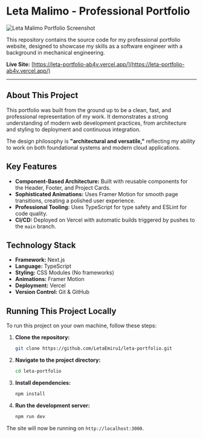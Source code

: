 # Leta Malimo - Professional Portfolio

![Leta Malimo Portfolio Screenshot](./.github/screenshot.png)

This repository contains the source code for my professional portfolio website, designed to showcase my skills as a software engineer with a background in mechanical engineering.

**Live Site:** [https://leta-portfolio-ab4v.vercel.app/](https://leta-portfolio-ab4v.vercel.app/)

---

## About This Project

This portfolio was built from the ground up to be a clean, fast, and professional representation of my work. It demonstrates a strong understanding of modern web development practices, from architecture and styling to deployment and continuous integration.

The design philosophy is **"architectural and versatile,"** reflecting my ability to work on both foundational systems and modern cloud applications.

## Key Features

- **Component-Based Architecture:** Built with reusable components for the Header, Footer, and Project Cards.
- **Sophisticated Animations:** Uses Framer Motion for smooth page transitions, creating a polished user experience.
- **Professional Tooling:** Uses TypeScript for type safety and ESLint for code quality.
- **CI/CD:** Deployed on Vercel with automatic builds triggered by pushes to the `main` branch.

## Technology Stack

- **Framework:** Next.js
- **Language:** TypeScript
- **Styling:** CSS Modules (No frameworks)
- **Animations:** Framer Motion
- **Deployment:** Vercel
- **Version Control:** Git & GitHub

## Running This Project Locally

To run this project on your own machine, follow these steps:

1.  **Clone the repository:**
    ```bash
    git clone https://github.com/LetaEmiru1/leta-portfolio.git
    ```

2.  **Navigate to the project directory:**
    ```bash
    cd leta-portfolio
    ```

3.  **Install dependencies:**
    ```bash
    npm install
    ```

4.  **Run the development server:**
    ```bash
    npm run dev
    ```

The site will now be running on `http://localhost:3000`.

